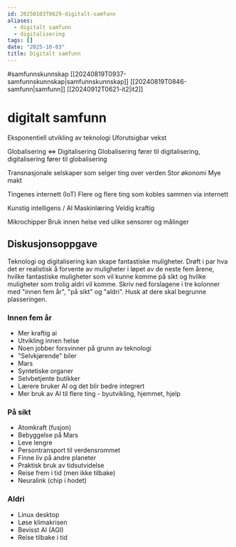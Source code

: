 ```yaml
---
id: 20250103T0829-digitalt-samfunn
aliases:
  - digitalt samfunn
  - digitalisering
tags: []
date: "2025-10-03"
title: Digitalt samfunn
---
```


#samfunnskunnskap [[20240819T0937-samfunnskunnskap|samfunnskunnskap]] [[20240819T0846-samfunn|samfunn]] [[20240912T0621-it2|it2]]

# digitalt samfunn

Eksponentiell utvikling av teknologi
Uforutsigbar vekst

Globalisering <=> Digitalisering
Globalisering fører til digitalisering, digitalisering fører til globalisering

Transnasjonale selskaper som selger ting over verden
Stor økonomi
Mye makt

Tingenes internett (IoT)
Flere og flere ting som kobles sammen via internett

Kunstig intelligens / AI
Maskinlæring
Veldig kraftig

Mikrochipper
Bruk innen helse ved ulike sensorer og målinger

## Diskusjonsoppgave

Teknologi og digitalisering kan skape fantastiske muligheter. Drøft i par hva det er realistisk å forvente av muligheter i løpet av de neste fem årene, hvilke fantastiske muligheter som vil kunne komme på sikt og hvilke muligheter som trolig aldri vil komme. Skriv ned forslagene i tre kolonner med "innen fem år", "på sikt" og "aldri". Husk at dere skal begrunne plasseringen.

### Innen fem år

- Mer kraftig ai
- Utvikling innen helse
- Noen jobber forsvinner på grunn av teknologi
- "Selvkjørende" biler
- Mars
- Syntetiske organer
- Selvbetjente butikker
- Lærere bruker AI og det blir bedre integrert
- Mer bruk av AI til flere ting - byutvikling, hjemmet, hjelp

### På sikt

- Atomkraft (fusjon)
- Bebyggelse på Mars
- Leve lengre
- Persontransport til verdensrommet
- Finne liv på andre planeter
- Praktisk bruk av tidsutvidelse
- Reise frem i tid (men ikke tilbake)
- Neuralink (chip i hodet)

### Aldri

- Linux desktop
- Løse klimakrisen
- Bevisst AI (AGI)
- Reise tilbake i tid
